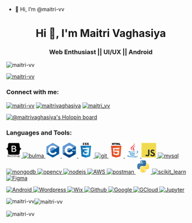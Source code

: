 - 👋 Hi, I’m @maitri-vv
<h1 align="center">Hi 👋, I'm Maitri Vaghasiya</h1>
<h3 align="center">Web Enthusiast || UI/UX || Android</h3>

<p align="left"> <img src="https://komarev.com/ghpvc/?username=maitri-vv&label=Profile%20views&color=0e75b6&style=flat" alt="maitri-vv" /> </p>

<p align="left"> <a href="https://twitter.com/reyhnaah" target="blank"><img src="https://img.shields.io/twitter/follow/reyhnaah?logo=twitter&style=for-the-badge" alt="maitri-vv" /></a> </p>

<h3 align="left">Connect with me:</h3>
<p align="left">
<a href="https://twitter.com/reyhnaah" target="blank"><img align="center" src="https://raw.githubusercontent.com/maitri-vv/github-profile-readme-generator/master/src/images/icons/Social/twitter.svg" alt="maitri-vv" height="30" width="40" /></a>
<a href="https://linkedin.com/in/maitrivaghasiya" target="blank"><img align="center" src="https://raw.githubusercontent.com/rahuldkjain/github-profile-readme-generator/master/src/images/icons/Social/linked-in-alt.svg" alt="maitrivaghasiya" height="30" width="40" /></a>
<a href="https://www.codechef.com/users/maitri_vv" target="blank"><img align="center" src="https://cdn.jsdelivr.net/npm/simple-icons@3.1.0/icons/codechef.svg" alt="maitri_vv" height="30" width="40" /></a>
</p>

[![@maitrivaghasiya's Holopin board](https://holopin.io/api/user/board?user=maitrivaghasiya)](https://holopin.io/@maitrivaghasiya)

<h3 align="left">Languages and Tools:</h3>
<p align="left"> <a href="https://getbootstrap.com" target="_blank" rel="noreferrer"> <img src="https://raw.githubusercontent.com/devicons/devicon/master/icons/bootstrap/bootstrap-plain-wordmark.svg" alt="bootstrap" width="40" height="40"/> </a> 
<a href="https://bulma.io/" target="_blank" rel="noreferrer"> <img src="https://raw.githubusercontent.com/gilbarbara/logos/804dc257b59e144eaca5bc6ffd16949752c6f789/logos/bulma.svg" alt="bulma" width="40" height="40"/> </a> 
<a href="https://www.cprogramming.com/" target="_blank" rel="noreferrer"> <img src="https://raw.githubusercontent.com/devicons/devicon/master/icons/c/c-original.svg" alt="c" width="40" height="40"/> </a> 
<a href="https://www.w3schools.com/cpp/" target="_blank" rel="noreferrer"> <img src="https://raw.githubusercontent.com/devicons/devicon/master/icons/cplusplus/cplusplus-original.svg" alt="cplusplus" width="40" height="40"/> </a> 
<a href="https://www.w3schools.com/css/" target="_blank" rel="noreferrer"> <img src="https://raw.githubusercontent.com/devicons/devicon/master/icons/css3/css3-original-wordmark.svg" alt="css3" width="40" height="40"/> </a> 
<a href="https://git-scm.com/" target="_blank" rel="noreferrer"> <img src="https://www.vectorlogo.zone/logos/git-scm/git-scm-icon.svg" alt="git" width="40" height="40"/> </a> 
<a href="https://www.w3.org/html/" target="_blank" rel="noreferrer"> <img src="https://raw.githubusercontent.com/devicons/devicon/master/icons/html5/html5-original-wordmark.svg" alt="html5" width="40" height="40"/> </a> 
<a href="https://www.java.com" target="_blank" rel="noreferrer"> <img src="https://raw.githubusercontent.com/devicons/devicon/master/icons/java/java-original.svg" alt="java" width="40" height="40"/> </a> 
<a href="https://developer.mozilla.org/en-US/docs/Web/JavaScript" target="_blank" rel="noreferrer"> <img src="https://raw.githubusercontent.com/devicons/devicon/master/icons/javascript/javascript-original.svg" alt="javascript" width="40" height="40"/> </a> 
<a href="https://www.mysql.com/" target="_blank" rel="noreferrer"> <img src="https://www.vectorlogo.zone/logos/mysql/mysql-ar21.svg" alt="mysql" width="60" height="40"/> </a>
<a href="https://www.mongodb.com/" target="_blank" rel="noreferrer"> <img src="https://www.vectorlogo.zone/logos/mongodb/mongodb-icon.svg" alt="mongodb" width="40" height="40"/> </a>
<a href="https://opencv.org/" target="_blank" rel="noreferrer"> <img src="https://www.vectorlogo.zone/logos/opencv/opencv-icon.svg" alt="opencv" width="40" height="40"/> </a>
<a href="https://nodejs.org/en/" target="_blank" rel="noreferrer"> <img src="https://www.vectorlogo.zone/logos/nodejs/nodejs-horizontal.svg" alt="nodejs" width="60" height="40"/> </a>
<a href="https://aws.amazon.com/free/?trk=14a4002d-4936-4343-8211-b5a150ca592b&sc_channel=ps&s_kwcid=AL!4422!3!453325184782!e!!g!!aws&ef_id=Cj0KCQjw1vSZBhDuARIsAKZlijRxOEPo1X_-N3E-UJFbaOsroCtrMoTUdakXG60NNrOpY4ertJvS3DUaAgYvEALw_wcB:G:s&s_kwcid=AL!4422!3!453325184782!e!!g!!aws&all-free-tier.sort-by=item.additionalFields.SortRank&all-free-tier.sort-order=asc&awsf.Free%20Tier%20Types=*all&awsf.Free%20Tier%20Categories=*all" target="_blank" rel="noreferrer"> <img src="https://www.vectorlogo.zone/logos/amazon_aws/amazon_aws-icon.svg" alt="AWS" width="40" height="40"/> </a> 
<a href="https://postman.com" target="_blank" rel="noreferrer"> <img src="https://www.vectorlogo.zone/logos/getpostman/getpostman-icon.svg" alt="postman" width="40" height="40"/> </a> <a href="https://www.python.org" target="_blank" rel="noreferrer"> <img src="https://raw.githubusercontent.com/devicons/devicon/master/icons/python/python-original.svg" alt="python" width="40" height="40"/> </a> 
<a href="https://scikit-learn.org/" target="_blank" rel="noreferrer"> <img src="https://upload.wikimedia.org/wikipedia/commons/0/05/Scikit_learn_logo_small.svg" alt="scikit_learn" width="40" height="40"/> </a> <a href="https://www.figma.com/" target="_blank" rel="noreferrer"> <img src="https://www.vectorlogo.zone/logos/figma/figma-icon.svg" alt="Figma" width="40" height="40"/> </a> </p> </a> 
<a href="https://developer.android.com/" target="_blank" rel="noreferrer"> <img src="https://www.vectorlogo.zone/logos/android/android-icon.svg" alt="Android" width="40" height="40"/> </a>
<a href="https://wordpress.com/" target="_blank" rel="noreferrer"> <img src="https://www.vectorlogo.zone/logos/wordpress/wordpress-icon.svg" alt="Wordpress" width="40" height="40"/> </a>
<a href="https://www.wix.com/" target="_blank" rel="noreferrer"> <img src="https://www.vectorlogo.zone/logos/wix/wix-icon.svg" alt="Wix" width="40" height="40"/> </a> 
<a href="https://github.com/" target="_blank" rel="noreferrer"> <img src="https://www.vectorlogo.zone/logos/github/github-icon.svg" alt="Github" width="40" height="40"/> </a>
<a href="https://careers.google.com/students/" target="_blank" rel="noreferrer"> <img src="https://www.vectorlogo.zone/logos/google/google-icon.svg" alt="Google" width="40" height="40"/> </a>
<a href="https://www.cloudskillsboost.google/" target="_blank" rel="noreferrer"> <img src="https://www.vectorlogo.zone/logos/google_cloud/google_cloud-icon.svg" alt="GCloud" width="40" height="40"/> </a>
<a href="https://jupyter.org/" target="_blank" rel="noreferrer"> <img src="https://www.vectorlogo.zone/logos/jupyter/jupyter-icon.svg" alt="Jupyter" width="40" height="40"/> </a> 






</p>

<p><img align="left" src="https://github-readme-stats.vercel.app/api/top-langs?username=maitri-vv&show_icons=true&locale=en&layout=compact" alt="maitri-vv" /></p>

<p><img align="center" src="https://github-readme-stats.vercel.app/api?username=maitri-vv&show_icons=true&locale=en" alt="maitri-vv" /></p>

<p><img align="center" src="https://github-readme-streak-stats.herokuapp.com/?user=maitri-vv&" alt="maitri-vv" /></p>

<!---
maitri-vv/maitri-vv is a ✨ special ✨ repository because its `README.md` (this file) appears on your GitHub profile.
You can click the Preview link to take a look at your changes.
--->
